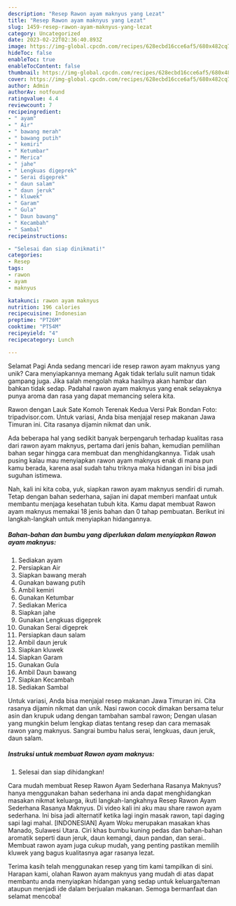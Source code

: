 ```yaml
---
description: "Resep Rawon ayam maknyus yang Lezat"
title: "Resep Rawon ayam maknyus yang Lezat"
slug: 1459-resep-rawon-ayam-maknyus-yang-lezat
category: Uncategorized
date: 2023-02-22T02:36:40.893Z
image: https://img-global.cpcdn.com/recipes/628ecbd16cce6af5/680x482cq70/rawon-ayam-maknyus-foto-resep-utama.jpg
hideToc: false
enableToc: true
enableTocContent: false
thumbnail: https://img-global.cpcdn.com/recipes/628ecbd16cce6af5/680x482cq70/rawon-ayam-maknyus-foto-resep-utama.jpg
cover: https://img-global.cpcdn.com/recipes/628ecbd16cce6af5/680x482cq70/rawon-ayam-maknyus-foto-resep-utama.jpg
author: Admin
authorAv: notfound
ratingvalue: 4.4
reviewcount: 7
recipeingredient:
- " ayam"
- " Air"
- " bawang merah"
- " bawang putih"
- " kemiri"
- " Ketumbar"
- " Merica"
- " jahe"
- " Lengkuas digeprek"
- " Serai digeprek"
- " daun salam"
- " daun jeruk"
- " kluwek"
- " Garam"
- " Gula"
- " Daun bawang"
- " Kecambah"
- " Sambal"
recipeinstructions:

- "Selesai dan siap dinikmati!"
categories:
- Resep
tags:
- rawon
- ayam
- maknyus

katakunci: rawon ayam maknyus 
nutrition: 196 calories
recipecuisine: Indonesian
preptime: "PT26M"
cooktime: "PT54M"
recipeyield: "4"
recipecategory: Lunch

---
```



Selamat Pagi Anda sedang mencari ide resep rawon ayam maknyus yang unik? Cara menyiapkannya memang Agak tidak terlalu sulit namun tidak gampang juga. Jika salah mengolah maka hasilnya akan hambar dan bahkan tidak sedap. Padahal rawon ayam maknyus yang enak selayaknya punya aroma dan rasa yang dapat memancing selera kita.


Rawon dengan Lauk Sate Komoh Terenak Kedua Versi Pak Bondan Foto: tripadvisor.com. Untuk variasi, Anda bisa menjajal resep makanan Jawa Timuran ini. Cita rasanya dijamin nikmat dan unik.

Ada beberapa hal yang sedikit banyak berpengaruh terhadap kualitas rasa dari rawon ayam maknyus, pertama dari jenis bahan, kemudian pemilihan bahan segar hingga cara membuat dan menghidangkannya. Tidak usah pusing kalau mau menyiapkan rawon ayam maknyus enak di mana pun kamu berada, karena asal sudah tahu triknya maka hidangan ini bisa jadi suguhan istimewa.


Nah, kali ini kita coba, yuk, siapkan rawon ayam maknyus sendiri di rumah. Tetap dengan bahan sederhana, sajian ini dapat memberi manfaat untuk membantu menjaga kesehatan tubuh kita. Kamu dapat membuat Rawon ayam maknyus memakai 18 jenis bahan dan 0 tahap pembuatan. Berikut ini langkah-langkah untuk menyiapkan hidangannya.

<!--inarticleads1-->

##### Bahan-bahan dan bumbu yang diperlukan dalam menyiapkan Rawon ayam maknyus:

1. Sediakan  ayam
1. Persiapkan  Air
1. Siapkan  bawang merah
1. Gunakan  bawang putih
1. Ambil  kemiri
1. Gunakan  Ketumbar
1. Sediakan  Merica
1. Siapkan  jahe
1. Gunakan  Lengkuas digeprek
1. Gunakan  Serai digeprek
1. Persiapkan  daun salam
1. Ambil  daun jeruk
1. Siapkan  kluwek
1. Siapkan  Garam
1. Gunakan  Gula
1. Ambil  Daun bawang
1. Siapkan  Kecambah
1. Sediakan  Sambal


Untuk variasi, Anda bisa menjajal resep makanan Jawa Timuran ini. Cita rasanya dijamin nikmat dan unik. Nasi rawon cocok dimakan bersama telur asin dan krupuk udang dengan tambahan sambal rawon; Dengan ulasan yang mungkin belum lengkap diatas tentang resep dan cara memasak rawon yang maknyus. Sangrai bumbu halus serai, lengkuas, daun jeruk, daun salam. 

<!--inarticleads2-->

##### Instruksi untuk membuat Rawon ayam maknyus:


1. Selesai dan siap dihidangkan!

Cara mudah membuat Resep Rawon Ayam Sederhana Rasanya Maknyus? hanya menggunakan bahan sederhana ini anda dapat menghidangkan masakan nikmat keluarga, ikuti langkah-langkahnya Resep Rawon Ayam Sederhana Rasanya Maknyus. Di video kali ini aku mau share rawon ayam sederhana. Ini bisa jadi alternatif ketika lagi ingin masak rawon, tapi daging sapi lagi mahal. [INDONESIAN] Ayam Woku merupakan masakan khas Manado, Sulawesi Utara. Ciri khas bumbu kuning pedas dan bahan-bahan aromatik seperti daun jeruk, daun kemangi, daun pandan, dan serai.. Membuat rawon ayam juga cukup mudah, yang penting pastikan memilih kluwek yang bagus kualitasnya agar rasanya lezat. 

Terima kasih telah menggunakan resep yang tim kami tampilkan di sini. Harapan kami, olahan Rawon ayam maknyus yang mudah di atas dapat membantu anda menyiapkan hidangan yang sedap untuk keluarga/teman ataupun menjadi ide dalam berjualan makanan. Semoga bermanfaat dan selamat mencoba!
